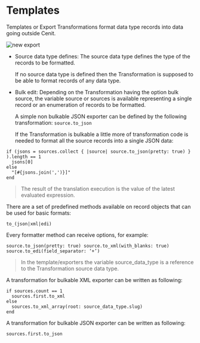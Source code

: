 # Templates

Templates or Export Transformations format data type records into data going outside Cenit.

![new export](https://user-images.githubusercontent.com/30662690/63613014-b2208300-c5ad-11e9-96d2-c5a47830f1bc.png)


- Source data type defines: The source data type defines the type of the records to be formatted.

  If no source data type is defined then the Transformation is supposed to be able to format records of any data type.

- Bulk edit: Depending on the Transformation  having the option bulk source, the variable source or sources is available representing a single record or an enumeration of records to be formatted.

  A simple non bulkable JSON exporter can be defined by the following transformation: `source.to_json`

  If the Transformation is bulkable a little more of transformation code is needed to format all the source records into a single JSON data:

```
if (jsons = sources.collect { |source| source.to_json(pretty: true) } ).length == 1
  jsons[0]
else
  "[#{jsons.join(',')}]"
end

```
>  The result of the translation execution is the value of the latest evaluated expression.

There are a set of predefined methods available on record objects that can be used for basic formats:

`to_(json|xml|edi)`

Every formatter method can receive options, for example:

`source.to_json(pretty: true)
source.to_xml(with_blanks: true)
source.to_edi(field_separator: ‘+’)`

> In the template/exporters the variable source_data_type is a reference to the Transformation source data type.

A transformation for bulkable XML exporter can be written as following:

```
if sources.count == 1
  sources.first.to_xml
else
  sources.to_xml_array(root: source_data_type.slug)
end
```

A transformation for bulkable JSON exporter can be written as following:

```
sources.first.to_json
```
